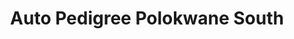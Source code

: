 ---
title: "Auto Pedigree Polokwane South"
url: /polokwane/auto-pedigree-polokwane-south/
shop: Autohaus
---